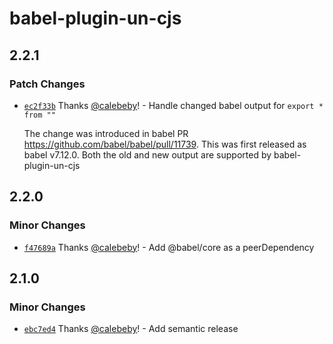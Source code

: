 # babel-plugin-un-cjs

## 2.2.1

### Patch Changes

- [`ec2f33b`](https://github.com/calebeby/babel-plugin-un-cjs/commit/ec2f33b728b3f59149299ab570cddff3af290310) Thanks [@calebeby](https://github.com/calebeby)! - Handle changed babel output for `export * from ""`

  The change was introduced in babel PR https://github.com/babel/babel/pull/11739. This was first released as babel v7.12.0. Both the old and new output are supported by babel-plugin-un-cjs

## 2.2.0

### Minor Changes

- [`f47689a`](https://github.com/calebeby/babel-plugin-un-cjs/commit/f47689a6b84fdc48991508aec19e1e981e8862a3) Thanks [@calebeby](https://github.com/calebeby)! - Add @babel/core as a peerDependency

## 2.1.0

### Minor Changes

- [`ebc7ed4`](https://github.com/calebeby/babel-plugin-un-cjs/commit/ebc7ed4525ec0aac6cf504d0baba89e010b3369f) Thanks [@calebeby](https://github.com/calebeby)! - Add semantic release

